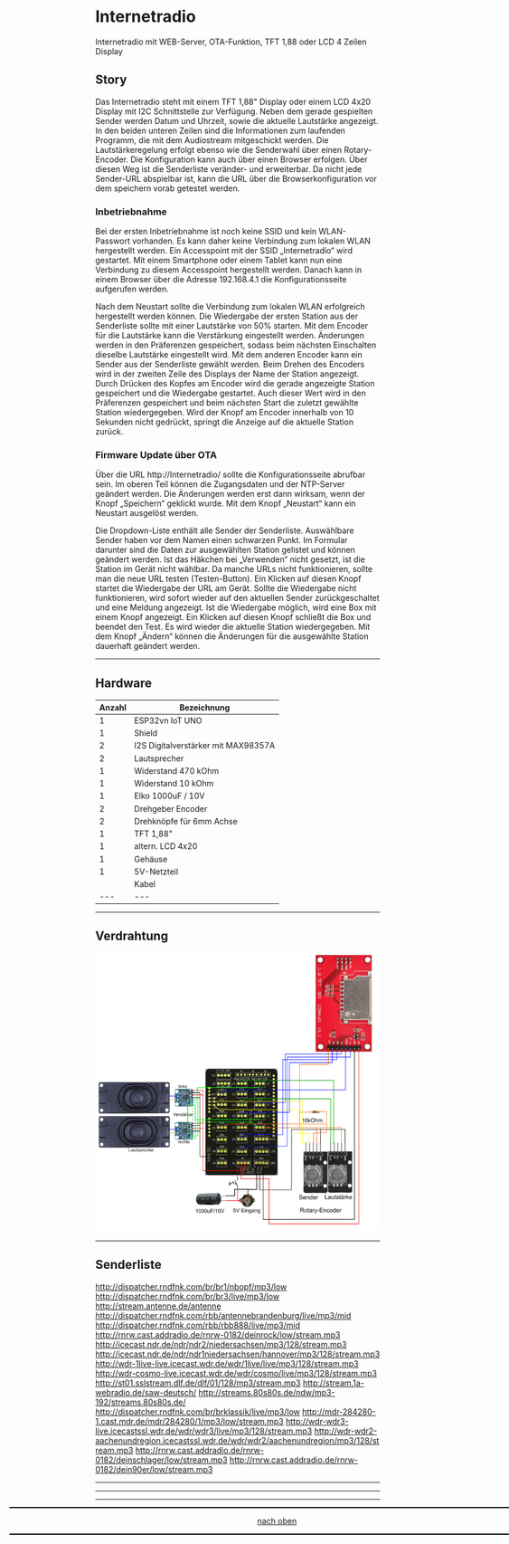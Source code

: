<a name="oben"></a>
# Internetradio
Internetradio mit WEB-Server, OTA-Funktion, TFT 1,88 oder LCD 4 Zeilen Display

## Story
Das Internetradio steht mit einem  TFT 1,88" Display oder einem LCD 4x20 Display mit I2C Schnittstelle zur Verfügung.
Neben dem gerade gespielten Sender werden Datum und Uhrzeit, sowie die aktuelle Lautstärke angezeigt. 
In den beiden unteren Zeilen sind die Informationen zum laufenden Programm, die mit dem Audiostream mitgeschickt werden. 
Die Lautstärkeregelung erfolgt ebenso wie die Senderwahl über einen Rotary-Encoder. Die Konfiguration kann
auch über einen Browser erfolgen. Über diesen Weg ist die Senderliste veränder- und erweiterbar. 
Da nicht jede Sender-URL abspielbar ist, kann die URL über die Browserkonfiguration vor dem speichern vorab getestet werden. 

### Inbetriebnahme

Bei der ersten Inbetriebnahme ist noch keine SSID und kein WLAN-Passwort vorhanden. Es kann daher keine Verbindung zum lokalen WLAN hergestellt werden. 
Ein Accesspoint mit der SSID „Internetradio“ wird gestartet. Mit einem Smartphone oder einem Tablet kann nun eine Verbindung zu diesem 
Accesspoint hergestellt werden. Danach kann in einem Browser über die Adresse 192.168.4.1 die Konfigurationsseite aufgerufen werden.

Nach dem Neustart sollte die Verbindung zum lokalen WLAN erfolgreich hergestellt werden können. 
Die Wiedergabe der ersten Station aus der Senderliste sollte mit einer Lautstärke von 50% starten. 
Mit dem Encoder für die Lautstärke kann die Verstärkung eingestellt werden. Änderungen werden in den Präferenzen gespeichert, 
sodass beim nächsten Einschalten dieselbe Lautstärke eingestellt wird. Mit dem anderen Encoder kann ein Sender aus der Senderliste gewählt werden. 
Beim Drehen des Encoders wird in der zweiten Zeile des Displays der Name der Station angezeigt. 
Durch Drücken des Kopfes am Encoder wird die gerade angezeigte Station gespeichert und die Wiedergabe gestartet. 
Auch dieser Wert wird in den Präferenzen gespeichert und beim nächsten Start die zuletzt gewählte Station wiedergegeben. 
Wird der Knopf am Encoder innerhalb von 10 Sekunden nicht gedrückt, springt die Anzeige auf die aktuelle Station zurück.


### Firmware Update über OTA

Über die URL http://Internetradio/ sollte die Konfigurationsseite abrufbar sein. Im oberen Teil können die Zugangsdaten und der NTP-Server geändert werden. 
Die Änderungen werden erst dann wirksam, wenn der Knopf „Speichern“ geklickt wurde.
Mit dem Knopf „Neustart“ kann ein Neustart ausgelöst werden.

Die Dropdown-Liste enthält alle Sender der Senderliste. Auswählbare Sender haben vor dem Namen einen schwarzen Punkt. 
Im Formular darunter sind die Daten zur ausgewählten Station gelistet und können geändert werden. 
Ist das Häkchen bei „Verwenden“ nicht gesetzt, ist die Station im Gerät nicht wählbar.
Da manche URLs nicht funktionieren, sollte man die neue URL testen (Testen-Button). 
Ein Klicken auf diesen Knopf startet die Wiedergabe der URL am Gerät. 
Sollte die Wiedergabe nicht funktionieren, wird sofort wieder auf den aktuellen Sender zurückgeschaltet und eine Meldung angezeigt. 
Ist die Wiedergabe möglich, wird eine Box mit einem Knopf angezeigt. Ein Klicken auf diesen Knopf schließt die Box und beendet den Test. 
Es wird wieder die aktuelle Station wiedergegeben.  Mit dem Knopf „Ändern“ können die Änderungen für die ausgewählte Station dauerhaft geändert werden.

---

## Hardware

| Anzahl | Bezeichnung | 
| -------- | -------- | 
| 1  | ESP32vn IoT UNO |
| 1  |  Shield  |
|  2 |  I2S Digitalverstärker mit MAX98357A  |
| 2  |  Lautsprecher  |
| 1  |  Widerstand 470 kOhm  |
| 1  |  Widerstand 10 kOhm  |
| 1  |  Elko 1000uF / 10V  |
| 2  | Drehgeber Encoder  |
| 2  | Drehknöpfe für 6mm Achse   |
|  1 | TFT 1,88"   |
|  1 | altern. LCD 4x20   |
| 1  | Gehäuse   |
|  1 |  5V-Netzteil  |
|   | Kabel   |
|  --- |  ---  |


---

## Verdrahtung

![Bild](pic/Schaltplan2.png)




---
 

## Senderliste



http://dispatcher.rndfnk.com/br/br1/nbopf/mp3/low
http://dispatcher.rndfnk.com/br/br3/live/mp3/low
http://stream.antenne.de/antenne
http://dispatcher.rndfnk.com/rbb/antennebrandenburg/live/mp3/mid
http://dispatcher.rndfnk.com/rbb/rbb888/live/mp3/mid
http://rnrw.cast.addradio.de/rnrw-0182/deinrock/low/stream.mp3
http://icecast.ndr.de/ndr/ndr2/niedersachsen/mp3/128/stream.mp3
http://icecast.ndr.de/ndr/ndr1niedersachsen/hannover/mp3/128/stream.mp3
http://wdr-1live-live.icecast.wdr.de/wdr/1live/live/mp3/128/stream.mp3
http://wdr-cosmo-live.icecast.wdr.de/wdr/cosmo/live/mp3/128/stream.mp3
http://st01.sslstream.dlf.de/dlf/01/128/mp3/stream.mp3
http://stream.1a-webradio.de/saw-deutsch/
http://streams.80s80s.de/ndw/mp3-192/streams.80s80s.de/
http://dispatcher.rndfnk.com/br/brklassik/live/mp3/low
http://mdr-284280-1.cast.mdr.de/mdr/284280/1/mp3/low/stream.mp3
http://wdr-wdr3-live.icecastssl.wdr.de/wdr/wdr3/live/mp3/128/stream.mp3
http://wdr-wdr2-aachenundregion.icecastssl.wdr.de/wdr/wdr2/aachenundregion/mp3/128/stream.mp3
http://rnrw.cast.addradio.de/rnrw-0182/deinschlager/low/stream.mp3
http://rnrw.cast.addradio.de/rnrw-0182/dein90er/low/stream.mp3


---
---

<div style="position:absolute; left:2cm; ">   
<ol class="breadcrumb" style="border-top: 2px solid black;border-bottom:2px solid black; height: 45px; width: 900px;"> <p align="center"><a href="#oben">nach oben</a></p></ol>
</div> 

---
